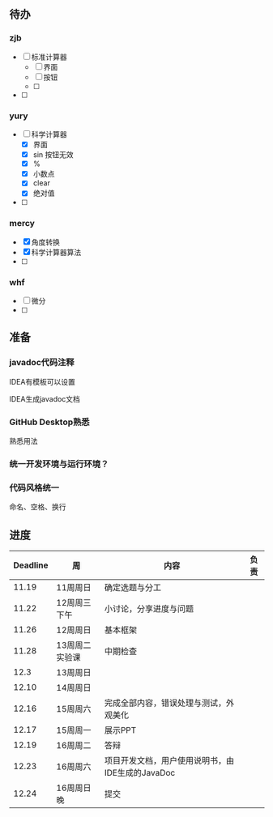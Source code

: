 ## 待办

### zjb

- [ ] 标准计算器
  - [ ] 界面
  - [ ] 按钮
  - [ ] 

- [ ] 



### yury

- [ ] 科学计算器
  - [x] 界面
  - [x] sin 按钮无效
  - [x] %
  - [x] 小数点
  - [x] clear
  - [x] 绝对值

- [ ] 



### mercy

- [x] 角度转换
- [x] 科学计算器算法
- [ ] 



### whf

- [ ] 微分
- [ ] 





## 准备

### javadoc代码注释

IDEA有模板可以设置

IDEA生成javadoc文档



### GitHub Desktop熟悉

熟悉用法



### 统一开发环境与运行环境？





### 代码风格统一

命名、空格、换行





## 进度

| Deadline | 周             | 内容                                             | 负责 |
| -------- | -------------- | ------------------------------------------------ | ---- |
| 11.19    | 11周周日       | 确定选题与分工                                   |      |
| 11.22    | 12周周三下午   | 小讨论，分享进度与问题                           |      |
| 11.26    | 12周周日       | 基本框架                                         |      |
| 11.28    | 13周周二实验课 | 中期检查                                         |      |
| 12.3     | 13周周日       |                                                  |      |
| 12.10    | 14周周日       |                                                  |      |
| 12.16    | 15周周六       | 完成全部内容，错误处理与测试，外观美化           |      |
| 12.17    | 15周周一       | 展示PPT                                          |      |
| 12.19    | 16周周二       | 答辩                                             |      |
| 12.23    | 16周周六       | 项目开发文档，用户使用说明书，由IDE生成的JavaDoc |      |
| 12.24    | 16周周日晚     | 提交                                             |      |









